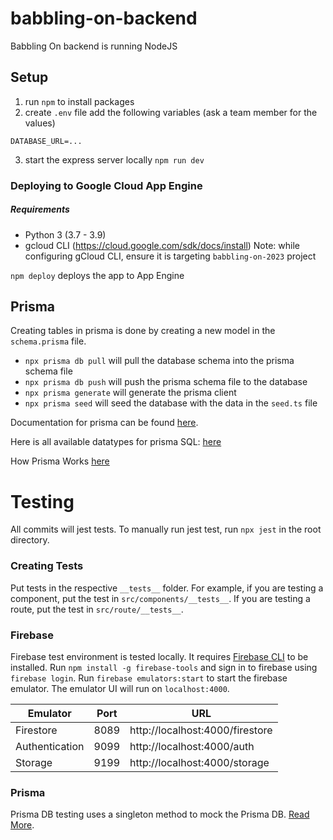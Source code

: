 # babbling-on-backend

Babbling On backend is running NodeJS

## Setup

1. run `npm` to install packages
2. create `.env` file add the following variables (ask a team member for the values)

```
DATABASE_URL=...
```

3. start the express server locally `npm run dev`

### Deploying to Google Cloud App Engine

##### Requirements

- Python 3 (3.7 - 3.9)
- gcloud CLI (https://cloud.google.com/sdk/docs/install) Note: while configuring gCloud CLI, ensure it is targeting `babbling-on-2023` project

`npm deploy` deploys the app to App Engine

## Prisma

Creating tables in prisma is done by creating a new model in the `schema.prisma` file.

- `npx prisma db pull` will pull the database schema into the prisma schema file
- `npx prisma db push` will push the prisma schema file to the database
- `npx prisma generate` will generate the prisma client
- `npx prisma seed` will seed the database with the data in the `seed.ts` file

Documentation for prisma can be found [here](https://www.prisma.io/docs/concepts/components/prisma-schema).

Here is all available datatypes for prisma SQL: [here](https://www.prisma.io/docs/concepts/database-connectors/mysql#native-type-mapping-from-prisma-to-mysql)

How Prisma Works [here](https://www.prisma.io/docs/concepts/components/prisma-client)

# Testing

All commits will jest tests. To manually run jest test, run `npx jest` in the root directory.

### Creating Tests

Put tests in the respective `__tests__` folder. For example, if you are testing a component, put the test in `src/components/__tests__`. If you are testing a route, put the test in `src/route/__tests__`.

### Firebase

Firebase test environment is tested locally. It requires [Firebase CLI](https://firebase.google.com/docs/cli) to be installed. Run `npm install -g firebase-tools` and sign in to firebase using `firebase login`. Run `firebase emulators:start` to start the firebase emulator. The emulator UI will run on `localhost:4000`.

| Emulator       | Port | URL                             |
| -------------- | ---- | ------------------------------- |
| Firestore      | 8089 | http://localhost:4000/firestore |
| Authentication | 9099 | http://localhost:4000/auth      |
| Storage        | 9199 | http://localhost:4000/storage   |

### Prisma

Prisma DB testing uses a singleton method to mock the Prisma DB. [Read More](https://www.prisma.io/docs/guides/testing/unit-testing#example-unit-tests).
